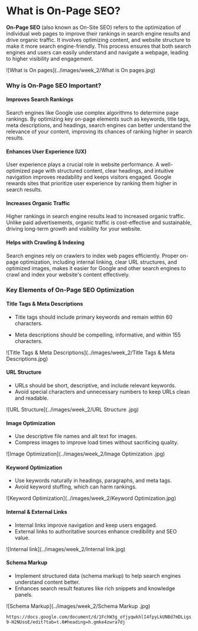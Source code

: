 # What is On-Page SEO?
**On-Page SEO** (also known as On-Site SEO) refers to the optimization of individual web pages to improve their rankings in search engine results and drive organic traffic. It involves optimizing content, and website structure to make it more search engine-friendly. This process ensures that both search engines and users can easily understand and navigate a webpage, leading to higher visibility and engagement.

![What is On pages](../images/week_2/What is On pages.jpg)


### **Why is On-Page SEO Important?**
#### **Improves Search Rankings**
Search engines like Google use complex algorithms to determine page rankings. By optimizing key on-page elements such as keywords, title tags, meta descriptions, and headings, search engines can better understand the relevance of your content, improving its chances of ranking higher in search results.

#### **Enhances User Experience (UX)**
User experience plays a crucial role in website performance. A well-optimized page with structured content, clear headings, and intuitive navigation improves readability and keeps visitors engaged. Google rewards sites that prioritize user experience by ranking them higher in search results.

#### **Increases Organic Traffic**
Higher rankings in search engine results lead to increased organic traffic. Unlike paid advertisements, organic traffic is cost-effective and sustainable, driving long-term growth and visibility for your website.

#### **Helps with Crawling & Indexing**
Search engines rely on crawlers to index web pages efficiently. Proper on-page optimization, including internal linking, clear URL structures, and optimized images, makes it easier for Google and other search engines to crawl and index your website's content effectively.

### **Key Elements of On-Page SEO Optimization**
#### **Title Tags & Meta Descriptions**

- Title tags should include primary keywords and remain within 60 characters.

- Meta descriptions should be compelling, informative, and within 155 characters.

![Title Tags & Meta Descriptions](../images/week_2/Title Tags & Meta Descriptions.jpg)


#### **URL Structure**

- URLs should be short, descriptive, and include relevant keywords.
- Avoid special characters and unnecessary numbers to keep URLs clean and readable.

![URL Structure](../images/week_2/URL Structure .jpg)


#### **Image Optimization**

- Use descriptive file names and alt text for images.
- Compress images to improve load times without sacrificing quality.

![Image Optimization](../images/week_2/Image Optimization .jpg)


#### **Keyword Optimization**

- Use keywords naturally in headings, paragraphs, and meta tags.
- Avoid keyword stuffing, which can harm rankings.

![Keyword Optimization](../images/week_2/Keyword Optimization.jpg)


#### **Internal & External Links**

- Internal links improve navigation and keep users engaged.
- External links to authoritative sources enhance credibility and SEO value.

![Internal link](../images/week_2/Internal link.jpg)


#### **Schema Markup**


- Implement structured data (schema markup) to help search engines understand content better.
- Enhances search result features like rich snippets and knowledge panels.

![Schema Markup](../images/week_2/Schema Markup .jpg)


```https://docs.google.com/document/d/1FchW3g_oYjyqwkhlI4fpyLkUNBd7mDLigs9-H2NUsoE/edit?tab=t.0#heading=h.gmke4zwra7dj```




